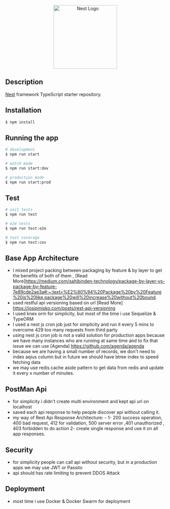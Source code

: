 <p align="center">
  <a href="http://nestjs.com/" target="blank"><img src="https://nestjs.com/img/logo-small.svg" width="200" alt="Nest Logo" /></a>
</p>

[circleci-image]: https://img.shields.io/circleci/build/github/nestjs/nest/master?token=abc123def456
[circleci-url]: https://circleci.com/gh/nestjs/nest

## Description

[Nest](https://github.com/nestjs/nest) framework TypeScript starter repository.

## Installation

```bash
$ npm install
```

## Running the app

```bash
# development
$ npm run start

# watch mode
$ npm run start:dev

# production mode
$ npm run start:prod
```

## Test

```bash
# unit tests
$ npm run test

# e2e tests
$ npm run test:e2e

# test coverage
$ npm run test:cov
```
## Base App Architecture
* I mixed project packing between packaging by feature & by layer to get the benefits of both of them ,
[Read More]https://medium.com/sahibinden-technology/package-by-layer-vs-package-by-feature-7e89cde2ae3a#:~:text=%E2%80%94%20Package%20by%20Feature%20is%20like,package%20will%20increase%20without%20bound.
* used restful api versioning based on url [Read More] https://josipmisko.com/posts/rest-api-versioning
* I used knex orm for simplicity, but most of the time i use Sequelize & TypeORM
* I used a nest js cron job just for simplicity and run it every 5 mins to overcome 429 too many requests from third party
* using nest js cron job is not a valid solution for production apps because we have many instances who are running at same time and to fix that issue we can use [Agenda] https://github.com/agenda/agenda
* because we are having a small number of records, we don't need to index aqius column but in future we should have btree index to speed fetching data
* we may use redis cache aside pattern to get data from redis and update it every x number of minutes.

## PostMan Api
* for simplicity i didn't create multi environment and kept api url on localhost
* saved each api response to help people discover api without calling it.
* my way of Rest Api Response Architecture: -
  1- 200 success operation, 400 bad request, 412 for validation, 500 server error ,401 unauthorized , 403 forbidden to do action
  2- create single response and use it on all app responses.

## Security
* for simplicity people can call api without security, but in a production apps we may use JWT or Passito
* api should has rate limiting to prevent DDOS Attack

## Deployment
* most time i use Docker & Docker Swarm for deployment